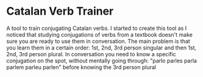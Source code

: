 # Catalan Verb Trainer
A tool to train conjugating Catalan verbs.
I started to create this tool as I noticed that studying conjugations of verbs from a textbook doesn't make sure you are ready to use them in conversation.
The main problem is that you learn them in a certain order: 1st, 2nd, 3rd person singular and then 1st, 2nd, 3rd person plural.
In conversation you need to know a specific conjugation on the spot, without mentally going through: "parlo parles parla parlem parleu parlen" before knowing the 3rd person plural


